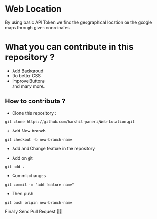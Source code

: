 # Web Location

By using basic API Token we  find the geographical location on the google maps through given coordinates

# What you can contribute in this repository ?
* Add Backgroud
* Do better CSS
* Improve Buttons </br>
and many more..

## How to contribute ?

* Clone this repository :

```
git clone https://github.com/harshit-paneri/Web-Location.git
```

* Add New branch
```
git checkout -b new-branch-name
```

* Add and Change feature in the repository

* Add on git 

```
git add .
```

* Commit changes

```
git commit -m "add feature name"
```

* Then push 

```
git push origin new-branch-name
```

Finally Send Pull Request 🙌🙌
